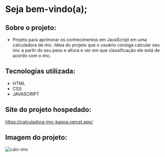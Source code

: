 # Seja bem-vindo(a);

## Sobre o projeto:
- Projeto para aprimorar os conhecimentos em JavaScript em uma calculadora de imc. Ideia do projeto que o usuário consiga calcular seu imc a partir do seu peso e altura e ver em que classificação ele está de acordo com o imc.

## Tecnologias utilizada:
- HTML
- CSS
- JAVASCRIPT

## Site do projeto hospedado:
https://calculadora-imc-kappa.vercel.app/

## Imagem do projeto:

![calc-imc](https://user-images.githubusercontent.com/109250906/215327714-7d7e4edd-ca00-421d-b8dc-9c243d5567a9.png)
